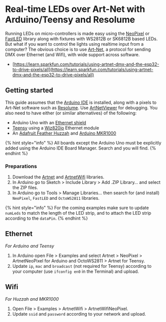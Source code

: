 # Real-time LEDs over Art-Net with Arduino/Teensy and Resolume

Running LEDs on micro-controllers is made easy using the [NeoPixel](https://learn.adafruit.com/adafruit-neopixel-uberguide) or [FastLED](http://fastled.io/) library along with fixtures with WS2812B or SK6812B based LEDs. But what if you want to control the lights using realtime input from a computer? The obvious choice is to use [Art-Net](https://en.wikipedia.org/wiki/Art-Net), a protocol for sending DMX over Ethernet \(and Wifi\), with wide support across software.

* [https://learn.sparkfun.com/tutorials/using-artnet-dmx-and-the-esp32-to-drive-pixels/all](https://learn.sparkfun.com/tutorials/using-artnet-dmx-and-the-esp32-to-drive-pixels/all)

## Getting started

This guide assumes that the [Arduino IDE](https://www.arduino.cc/en/Main/Software) is installed, along with a pixels to Art-Net software such as [Resolume](https://resolume.com/). Use [ArtNetViewer](http://www.artnetview.com/) for debugging. You also need to have either \(or similar alternatives\) of the following:

* Arduino Uno with an [Ethernet shield](https://www.adafruit.com/product/201)
* [Teensy](https://www.pjrc.com/teensy/) using a [Wiz820io](https://www.pjrc.com/store/wiz820_sd_adaptor.html) Ethernet module
* An [Adafruit Feather Huzzah](https://www.adafruit.com/product/2821) and [Arduino MKR1000](https://store.arduino.cc/arduino-mkr1000-wifi)

{% hint style="info" %}
All boards except the Arduino Uno must be explicitly added using the Arduino IDE Board Manager. Search and you will find.
{% endhint %}

### Preparations

1. Download the [Artnet](https://github.com/natcl/Artnet) and [ArtnetWifi](https://github.com/rstephan/ArtnetWifi) libraries.
2. In Arduino go to Sketch &gt; Include Library &gt; Add .ZIP Library… and select the ZIP files.
3. In Arduino go to Tools &gt; Manage Libraries… then search for \(and install\) `NeoPixel`, `FastLED` and `OctoWS2811` libraries.



{% hint style="info" %}
For the coming examples make sure to update `numLeds` to match the length of the LED strip, and to attach the LED strip according to the `dataPin`.
{% endhint %}

## Ethernet

_For Arduino and Teensy_

1. In Arduino open File &gt; Examples and select Artnet &gt; NeoPixel &gt; ArtnetNeoPixel for Arduino and OctoWS2811 &gt; Artnet for Teensy.
2. Update `ip`, `mac` and `broadcast` \(not required for Teensy\) according to your computer \(use `ifconfig en0` in the Terminal\) and upload.

## Wifi

_For Huzzah and MKR1000_

1. Open File &gt; Examples &gt; ArtnetWifi &gt; ArtnetWifiNeoPixel.
2. Update `ssid` and `password` according to your network and upload.

